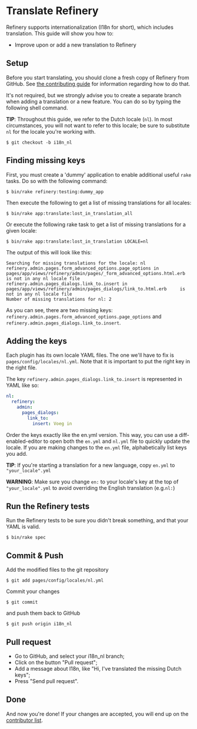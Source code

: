 # Translate Refinery

Refinery supports internationalization (I18n for short), which includes translation. This guide will show you how to:

* Improve upon or add a new translation to Refinery

## Setup

Before you start translating, you should clone a fresh copy of Refinery from GitHub. See [the contributing guide](/guides/contributing-to-refinery) for information regarding how to do that.

It's not required, but we strongly advise you to create a separate branch when adding a translation or a new feature. You can do so by typing the following shell command.

__TIP__: Throughout this guide, we refer to the Dutch locale (`nl`). In most circumstances, you will not want to refer to this locale; be sure to substitute `nl` for the locale you're working with.

```shell
$ git checkout -b i18n_nl
```

## Finding missing keys

First, you must create a 'dummy' application to enable additional useful `rake` tasks. Do so with the following command:

```shell
$ bin/rake refinery:testing:dummy_app
```

Then execute the following to get a list of missing translations for all locales:

```shell
$ bin/rake app:translate:lost_in_translation_all
```

Or execute the following rake task to get a list of missing translations for a given locale:

```shell
$ bin/rake app:translate:lost_in_translation LOCALE=nl
```

The output of this will look like this:

```shell
Searching for missing translations for the locale: nl
refinery.admin.pages.form_advanced_options.page_options in pages/app/views/refinery/admin/pages/_form_advanced_options.html.erb      is not in any nl locale file
refinery.admin.pages_dialogs.link_to.insert in pages/app/views/refinery/admin/pages_dialogs/link_to.html.erb     is not in any nl locale file
Number of missing translations for nl: 2
```

As you can see, there are two missing keys: `refinery.admin.pages.form_advanced_options.page_options` and `refinery.admin.pages_dialogs.link_to.insert`.

## Adding the keys

Each plugin has its own locale YAML files. The one we'll have to fix is `pages/config/locales/nl.yml`. Note that it is important to put the right key in the right file.

The key `refinery.admin.pages_dialogs.link_to.insert` is represented in YAML like so:

```yaml
nl:
  refinery:
    admin:
      pages_dialogs:
        link_to:
          insert: Voeg in
```

Order the keys exactly like the en.yml version. This way, you can use a diff-enabled-editor to open both the `en.yml` and `nl.yml` file to quickly update the locale. If you are making changes to the `en.yml` file, alphabetically list keys you add.

__TIP__: If you're starting a translation for a new language, copy `en.yml` to `"your_locale".yml`

__WARNING__: Make sure you change `en:` to your locale's key at the top of `"your_locale".yml` to avoid overriding the English translation (e.g.`nl:`)

## Run the Refinery tests

Run the Refinery tests to be sure you didn't break something, and that your YAML is valid.

```shell
$ bin/rake spec
```

## Commit & Push

Add the modified files to the git repository

```shell
$ git add pages/config/locales/nl.yml
```

Commit your changes

```shell
$ git commit
```

and push them back to GitHub

```shell
$ git push origin i18n_nl
```

## Pull request

* Go to GitHub, and select your i18n_nl branch;
* Click on the button "Pull request";
* Add a message about I18n, like "Hi, I've translated the missing Dutch keys";
* Press "Send pull request".

## Done

And now you're done! If your changes are accepted, you will end up on the [contributor list](https://github.com/refinery/refinerycms/contributors).
